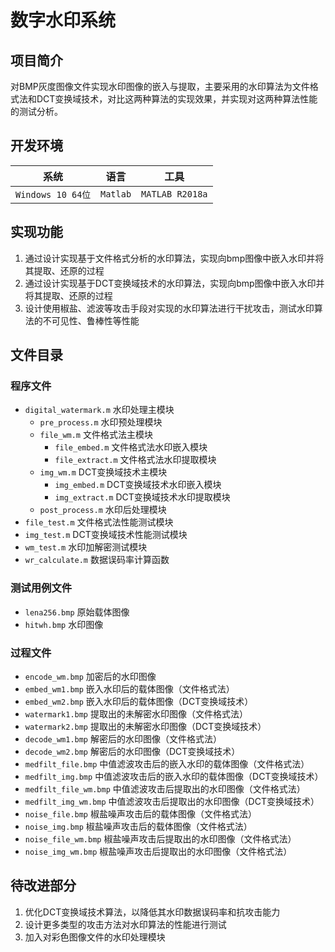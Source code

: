 # 数字水印系统

## 项目简介

对BMP灰度图像文件实现水印图像的嵌入与提取，主要采用的水印算法为文件格式法和DCT变换域技术，对比这两种算法的实现效果，并实现对这两种算法性能的测试分析。

## 开发环境

系统|语言|工具
:-:|:-:|:-:
`Windows 10 64位`|`Matlab`|`MATLAB R2018a`

## 实现功能

1. 通过设计实现基于文件格式分析的水印算法，实现向bmp图像中嵌入水印并将其提取、还原的过程
2. 通过设计实现基于DCT变换域技术的水印算法，实现向bmp图像中嵌入水印并将其提取、还原的过程
3. 设计使用椒盐、滤波等攻击手段对实现的水印算法进行干扰攻击，测试水印算法的不可见性、鲁棒性等性能

## 文件目录

### 程序文件

- `digital_watermark.m` 水印处理主模块
  - `pre_process.m` 水印预处理模块
  - `file_wm.m` 文件格式法主模块
    - `file_embed.m` 文件格式法水印嵌入模块
    - `file_extract.m` 文件格式法水印提取模块
  - `img_wm.m` DCT变换域技术主模块
    - `img_embed.m` DCT变换域技术水印嵌入模块
    - `img_extract.m` DCT变换域技术水印提取模块
  - `post_process.m` 水印后处理模块
- `file_test.m` 文件格式法性能测试模块
- `img_test.m` DCT变换域技术性能测试模块
- `wm_test.m` 水印加解密测试模块
- `wr_calculate.m` 数据误码率计算函数

### 测试用例文件

- `lena256.bmp` 原始载体图像
- `hitwh.bmp` 水印图像

### 过程文件

- `encode_wm.bmp` 加密后的水印图像
- `embed_wm1.bmp` 嵌入水印后的载体图像（文件格式法）
- `embed_wm2.bmp` 嵌入水印后的载体图像（DCT变换域技术）
- `watermark1.bmp` 提取出的未解密水印图像（文件格式法）
- `watermark2.bmp` 提取出的未解密水印图像（DCT变换域技术）
- `decode_wm1.bmp` 解密后的水印图像（文件格式法）
- `decode_wm2.bmp` 解密后的水印图像（DCT变换域技术）
- `medfilt_file.bmp` 中值滤波攻击后的嵌入水印的载体图像（文件格式法）
- `medfilt_img.bmp` 中值滤波攻击后的嵌入水印的载体图像（DCT变换域技术）
- `medfilt_file_wm.bmp` 中值滤波攻击后提取出的水印图像（文件格式法）
- `medfilt_img_wm.bmp` 中值滤波攻击后提取出的水印图像（DCT变换域技术）
- `noise_file.bmp` 椒盐噪声攻击后的载体图像（文件格式法）
- `noise_img.bmp` 椒盐噪声攻击后的载体图像（文件格式法）
- `noise_file_wm.bmp` 椒盐噪声攻击后提取出的水印图像（文件格式法）
- `noise_img_wm.bmp` 椒盐噪声攻击后提取出的水印图像（文件格式法）

## 待改进部分

1. 优化DCT变换域技术算法，以降低其水印数据误码率和抗攻击能力
2. 设计更多类型的攻击方法对水印算法的性能进行测试
3. 加入对彩色图像文件的水印处理模块

